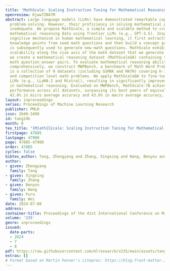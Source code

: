 ```yaml
---
title: 'MathScale: Scaling Instruction Tuning for Mathematical Reasoning'
openreview: Kjww7ZN47M
abstract: Large language models (LLMs) have demonstrated remarkable capabilities in
  problem-solving. However, their proficiency in solving mathematical problems remains
  inadequate. We propose MathScale, a simple and scalable method to create high-quality
  mathematical reasoning data using frontier LLMs (e.g., GPT-3.5). Inspired by the
  cognitive mechanism in human mathematical learning, it first extracts topics and
  knowledge points from seed math questions and then build a concept graph, which
  is subsequently used to generate new math questions. MathScale exhibits effective
  scalability along the size axis of the math dataset that we generate. As a result,
  we create a mathematical reasoning dataset (MathScaleQA) containing two million
  math question-answer pairs. To evaluate mathematical reasoning abilities of LLMs
  comprehensively, we construct MWPBench, a benchmark of Math Word Problems, which
  is a collection of 9 datasets (including GSM8K and MATH) covering K-12, college,
  and competition level math problems. We apply MathScaleQA to fine-tune open-source
  LLMs (e.g., LLaMA-2 and Mistral), resulting in significantly improved capabilities
  in mathematical reasoning. Evaluated on MWPBench, MathScale-7B achieves state-of-the-art
  performance across all datasets, surpassing its best peers of equivalent size by
  42.8% in micro average accuracy and 43.6% in macro average accuracy, respectively.
layout: inproceedings
series: Proceedings of Machine Learning Research
publisher: PMLR
issn: 2640-3498
id: tang24k
month: 0
tex_title: "{M}ath{S}cale: Scaling Instruction Tuning for Mathematical Reasoning"
firstpage: 47885
lastpage: 47900
page: 47885-47900
order: 47885
cycles: false
bibtex_author: Tang, Zhengyang and Zhang, Xingxing and Wang, Benyou and Wei, Furu
author:
- given: Zhengyang
  family: Tang
- given: Xingxing
  family: Zhang
- given: Benyou
  family: Wang
- given: Furu
  family: Wei
date: 2024-07-08
address:
container-title: Proceedings of the 41st International Conference on Machine Learning
volume: '235'
genre: inproceedings
issued:
  date-parts:
  - 2024
  - 7
  - 8
pdf: https://raw.githubusercontent.com/mlresearch/v235/main/assets/tang24k/tang24k.pdf
extras: []
# Format based on Martin Fenner's citeproc: https://blog.front-matter.io/posts/citeproc-yaml-for-bibliographies/
---
```

